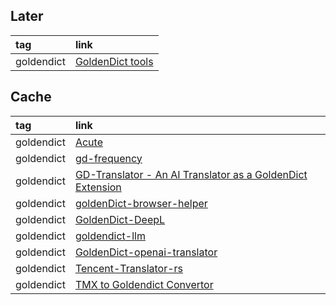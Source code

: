 ## Later

|tag|link|
|:-|:-|
|goldendict|[GoldenDict tools](https://github.com/Ajatt-Tools/gd-tools)|

## Cache

|tag|link|
|:-|:-|
|goldendict|[Acute](https://terokarvinen.com/2017/acute-0-2-2-integrate-help-commands-to-single-interface-pydoc3-puppet-describe-and-man-in-goldendict/?fromSearch=acute)|
|goldendict|[gd-frequency](https://github.com/toytoi/gd-frequency)|
|goldendict|[GD-Translator - An AI Translator as a GoldenDict Extension](https://github.com/xrysamuel/GD-Translator)
|goldendict|[goldenDict-browser-helper](https://github.com/fthvgb1/goldendict-browser-helper)
|goldendict|[GoldenDict-DeepL](https://github.com/DevJogger/GoldenDict-DeepL)|
|goldendict|[goldendict-llm](https://github.com/tidyimpress/goldendict-llm)|
|goldendict|[GoldenDict-openai-translator](https://github.com/Twinblade-i/goldendict-openai-translator)
|goldendict|[Tencent-Translator-rs](https://github.com/mingerfan/Tencent-Translator-rs)|
|goldendict|[TMX to Goldendict Convertor](https://github.com/Celso-Scott/TMX-to-Goldendict-Converter)|
